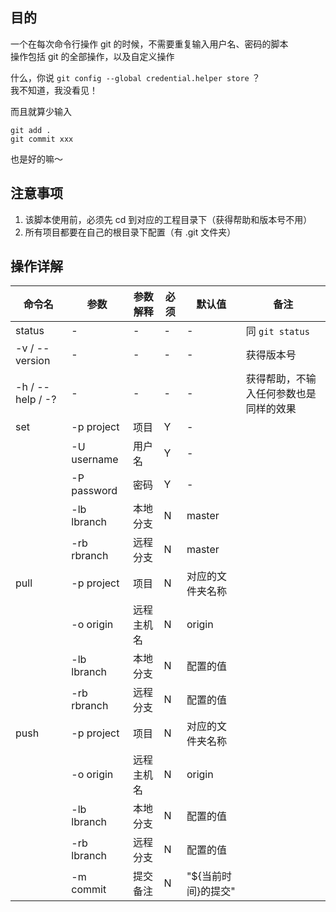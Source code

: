 ## 目的

一个在每次命令行操作 git 的时候，不需要重复输入用户名、密码的脚本  
操作包括 git 的全部操作，以及自定义操作

什么，你说 `git config --global credential.helper store` ？   
我不知道，我没看见！

而且就算少输入
```
git add .
git commit xxx
```
也是好的嘛～

## 注意事项

 1. 该脚本使用前，必须先 cd 到对应的工程目录下（获得帮助和版本号不用）
 2. 所有项目都要在自己的根目录下配置（有 .git 文件夹）  

## 操作详解

| 命令名 | 参数 | 参数解释 | 必须 | 默认值 | 备注 |
| -- | -- | -- | -- | -- | -- |
| status | - | - | - | - | 同 `git status` |
| -v / --version | - | - | - | - | 获得版本号 |
| -h / --help / -? | - | - | - | - | 获得帮助，不输入任何参数也是同样的效果 |
| set | -p project | 项目 | Y | - | |
| | -U username | 用户名 | Y | - | |
| | -P password | 密码 | Y | - | |
| | -lb lbranch | 本地分支 | N | master | |
| | -rb rbranch | 远程分支 | N | master | |
| pull | -p project | 项目 | N | 对应的文件夹名称 | |
| | -o origin | 远程主机名 | N | origin | |
| | -lb lbranch | 本地分支 | N | 配置的值 | |
| | -rb rbranch | 远程分支 | N  | 配置的值 | |
| push | -p project | 项目 | N  | 对应的文件夹名称 | |
| | -o origin | 远程主机名 | N | origin | |
| | -lb lbranch | 本地分支 | N | 配置的值 | |
| | -rb lbranch | 远程分支 | N  | 配置的值 | |
| | -m commit | 提交备注 | N  | "${当前时间}的提交" | |